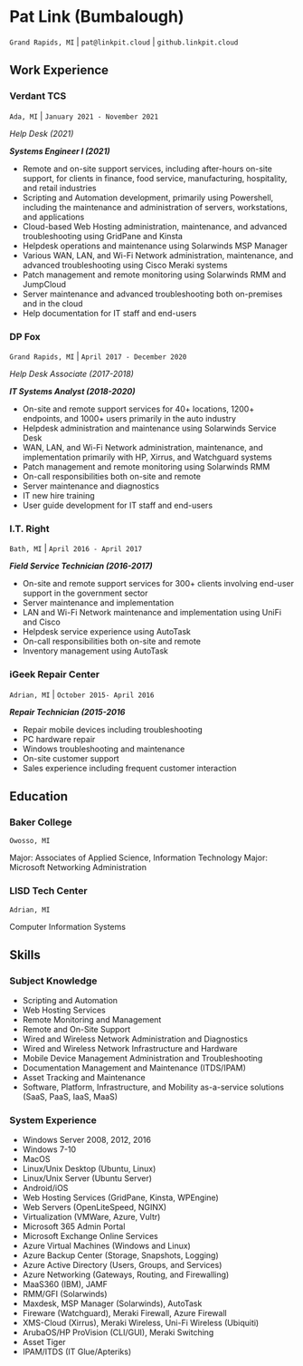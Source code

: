 # Pat Link (Bumbalough)
`Grand Rapids, MI` | `pat@linkpit.cloud` | `github.linkpit.cloud`

## Work Experience
### Verdant TCS
`Ada, MI` | `January 2021 - November 2021`

_Help Desk (2021)_

**_Systems Engineer I (2021)_**

- Remote and on-site support services, including after-hours on-site support, for clients in finance, food service, manufacturing, hospitality, and retail industries
- Scripting and Automation development, primarily using Powershell, including the maintenance and administration of servers, workstations, and applications
- Cloud-based Web Hosting administration, maintenance, and advanced troubleshooting using GridPane and Kinsta
- Helpdesk operations and maintenance using Solarwinds MSP Manager 
- Various WAN, LAN, and Wi-Fi Network administration, maintenance, and advanced troubleshooting using Cisco Meraki systems
- Patch management and remote monitoring using Solarwinds RMM and JumpCloud
- Server maintenance and advanced troubleshooting both on-premises and in the cloud
- Help documentation for IT staff and end-users

### DP Fox
`Grand Rapids, MI` | `April 2017 - December 2020`

_Help Desk Associate (2017-2018)_

**_IT Systems Analyst (2018-2020)_**

- On-site and remote support services for 40+ locations, 1200+ endpoints, and 1000+ users primarily in the auto industry
- Helpdesk administration and maintenance using Solarwinds Service Desk
- WAN, LAN, and Wi-Fi Network administration, maintenance, and implementation primarily with HP, Xirrus, and Watchguard systems
- Patch management and remote monitoring using Solarwinds RMM
- On-call responsibilities both on-site and remote
- Server maintenance and diagnostics
- IT new hire training 
- User guide development for IT staff and end-users

### I.T. Right
`Bath, MI` | `April 2016 - April 2017`

**_Field Service Technician (2016-2017)_**
- On-site and remote support services for 300+ clients involving end-user support in the government sector
- Server maintenance and implementation
- LAN and Wi-Fi Network maintenance and implementation using UniFi and Cisco
- Helpdesk service experience using AutoTask
- On-call responsibilities both on-site and remote
- Inventory management using AutoTask

### iGeek Repair Center
`Adrian, MI` | `October 2015- April 2016`

**_Repair Technician (2015-2016_**
- Repair mobile devices including troubleshooting 
- PC hardware repair
- Windows troubleshooting and maintenance
- On-site customer support
- Sales experience including frequent customer interaction

## Education

### Baker College
`Owosso, MI` 

Major: Associates of Applied Science, Information Technology
Major: Microsoft Networking Administration

### LISD Tech Center
`Adrian, MI`

Computer Information Systems

## Skills

### Subject Knowledge

- Scripting and Automation
- Web Hosting Services
- Remote Monitoring and Management
- Remote and On-Site Support
- Wired and Wireless Network Administration and Diagnostics
- Wired and Wireless Network Infrastructure and Hardware
- Mobile Device Management Administration and Troubleshooting
- Documentation Management and Maintenance (ITDS/IPAM)
- Asset Tracking and Maintenance
- Software, Platform, Infrastructure, and Mobility as-a-service solutions (SaaS, PaaS, IaaS, MaaS)

### System Experience
- Windows Server 2008, 2012, 2016
- Windows 7-10
- MacOS
- Linux/Unix Desktop (Ubuntu, Linux)
- Linux/Unix Server (Ubuntu Server)
- Android/iOS
- Web Hosting Services (GridPane, Kinsta, WPEngine)
- Web Servers (OpenLiteSpeed, NGINX)
- Virtualization (VMWare, Azure, Vultr)
- Microsoft 365 Admin Portal
- Microsoft Exchange Online Services
- Azure Virtual Machines (Windows and Linux)
- Azure Backup Center (Storage, Snapshots, Logging)
- Azure Active Directory (Users, Groups, and Services)
- Azure Networking (Gateways, Routing, and Firewalling)
- MaaS360 (IBM), JAMF
- RMM/GFI (Solarwinds)
- Maxdesk, MSP Manager (Solarwinds), AutoTask
- Fireware (Watchguard), Meraki Firewall, Azure Firewall
- XMS-Cloud (Xirrus), Meraki Wireless, Uni-Fi Wireless (Ubiquiti)
- ArubaOS/HP ProVision (CLI/GUI), Meraki Switching
- Asset Tiger
- IPAM/ITDS (IT Glue/Apteriks)

